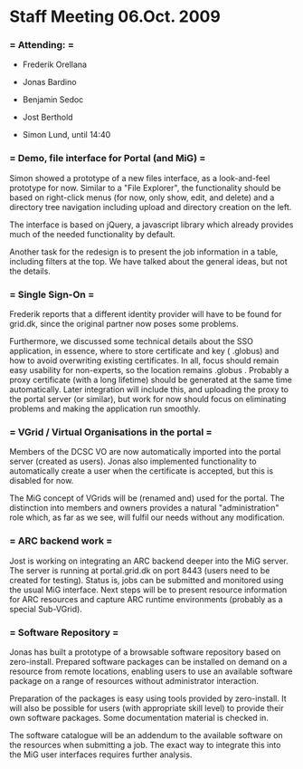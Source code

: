 # Staff Meeting 06.Oct. 2009


### = Attending: =

 - Frederik Orellana
 - Jonas Bardino
 - Benjamin Sedoc
 - Jost Berthold

 - Simon Lund, until 14:40


### = Demo, file interface for Portal (and MiG) =

   Simon showed a prototype of a new files interface, as a look-and-feel prototype for now. Similar to a "File Explorer", the functionality should be based on right-click menus (for now, only show, edit, and delete) and a directory tree navigation including upload and directory creation on the left.

   The interface is based on jQuery, a javascript library which already provides much of the needed functionality by default.

   Another task for the redesign is to present the job information in a table, including filters at the top. We have talked about the general ideas, but not the details.

### = Single Sign-On =

   Frederik reports that a different identity provider will have to be found for grid.dk, since the original partner now poses some problems.

   Furthermore, we discussed some technical details about the SSO application, in essence, where to store certificate and key ( .globus) and how to avoid overwriting existing certificates. In all, focus should remain easy usability for non-experts, so the location remains .globus . Probably a proxy certificate (with a long lifetime) should be generated at the same time automatically. Later integration will include this, and uploading the proxy to the portal server (or similar), but work for now should focus on eliminating problems and making the application run smoothly.


### = VGrid / Virtual Organisations in the portal =

   Members of the DCSC VO are now automatically imported into the portal server (created as users). Jonas also implemented functionality to automatically create a user when the certificate is accepted, but this is disabled for now.

   The MiG concept of VGrids will be (renamed and) used for the portal. The distinction into members and owners provides a natural "administration" role which, as far as we see, will fulfil our needs without any modification.

### = ARC backend work =

   Jost is working on integrating an ARC backend deeper into the MiG server. The server is running at portal.grid.dk on port 8443 (users need to be created for testing).
Status is, jobs can be submitted and monitored using the usual MiG interface. Next steps will be to present resource information for ARC resources and capture ARC runtime environments (probably as a special Sub-VGrid).

### = Software Repository =

   Jonas has built a prototype of a browsable software repository based on zero-install. Prepared software packages can be installed on demand on a resource from remote locations, enabling users to use an available software package on a range of resources without administrator interaction.

   Preparation of the packages is easy using tools provided by zero-install. It will also be possible for users (with appropriate skill level) to provide their own software packages. Some documentation material is checked in.

   The software catalogue will be an addendum to the available software on the resources when submitting a job. The exact way to integrate this into the MiG user interfaces requires further analysis.
